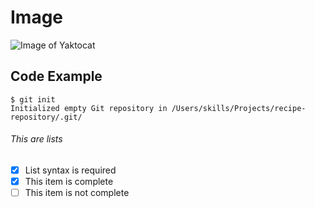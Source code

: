# Image
![Image of Yaktocat](https://octodex.github.com/images/yaktocat.png)
## Code Example
```
$ git init
Initialized empty Git repository in /Users/skills/Projects/recipe-repository/.git/
```
###### This are lists
- [x] List syntax is required
- [x] This item is complete
- [ ] This item is not complete
